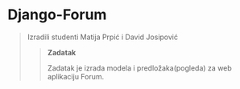 # Django-Forum
> Izradili studenti Matija Prpić i David Josipović
> 
>>**Zadatak**
>>
>>Zadatak je izrada modela i predložaka(pogleda) za web aplikaciju Forum.

